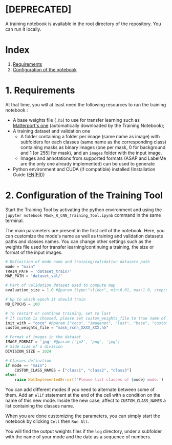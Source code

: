 # [DEPRECATED]

A training notebook is available in the root directory of the repository. You can run it locally.

# Index

1. [Requirements](#1-requirements)
2. [Configuration of the notebook](#2-Configuration-of-the-Training-Tool)

# 1. Requirements

At that time, you will at least need the following resources to run the training notebook : 

* A base weights file (`.h5`) to use for transfer learning such as [Matterport's one](https://github.com/matterport/Mask_RCNN/releases/download/v2.0/mask_rcnn_coco.h5) (automatically downloaded by the Training Notebook);
* A training dataset and validation one 
    * A folder containing a folder per image (same name as image) with subfolders for each classes (same name as the corresponding class) containing masks as binary images (one per mask, 0 for background and 1 [or 255] for mask), and an `images` folder with the input image.
    * Images and annotations from supported formats (ASAP and LabelMe are the only one already implemented) can be used to generate
* Python environment and CUDA (if compatible) installed (Installation Guide ([EN](Installation-Guide.md)|[FR](Guide-d'installation.md)))


# 2. Configuration of the Training Tool

Start the Training Tool by activating the python environment and using the `jupyter notebook Mask_R_CNN_Training_Tool.ipynb` command in the same terminal.



The main parameters are present in the first cell of the notebook. Here, you can customize the mode's name as well as training and validation datasets paths and classes names. You can change other settings such as the weights file used for transfer learning/continuing a training, the size or format of the input images.

```python
# Definition of mode name and training/validation datasets path
mode = "main" 
TRAIN_PATH = 'dataset_train/'
MAP_PATH = 'dataset_val/'

# Part of validation dataset used to compute map
evaluation_size = 1.0 #@param {type:"slider", min:0.01, max:1.0, step:0.01}

# Up to which epoch it should train
NB_EPOCHS = 100

# To restart or continue training, set to last
# If custom is choosed, please set custom_weights_file to true name of the file (should be in ./logs/ directory)
init_with = "coco" #@param ["coco", "imagenet", "last", "base", "custom"]
custom_weights_file = "mask_rcnn_XXXX_XXX.h5"

# Format of images in the dataset
IMAGE_FORMAT = 'jpg' #@param ['jp2', 'png', 'jpg']
# Side size of a division
DIVISION_SIZE = 1024

# Classes definition
if mode == "main":
    CUSTOM_CLASS_NAMES = ["class1", "class2", "class3"]
else:
    raise NotImplementedError(f'Please list classes of {mode} mode.')
```

You can add different modes if you need to alternate between some of them. Add an `elif` statement at the end of the cell with a condition on the name of this new mode. Inside the new case, affect to `CUSTOM_CLASS_NAMES` a list containing the classes name.

When you are done customizing the parameters, you can simply start the notebook by clicking `Cell` then `Run All`.

You will find the output weights files if the `log` directory, under a subfolder with the name of your mode and the date as a sequence of numbers. 
